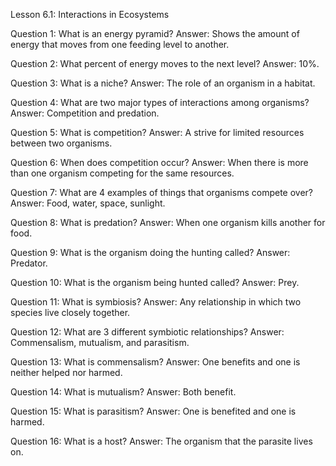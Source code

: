 Lesson 6.1: Interactions in Ecosystems

Question 1: What is an energy pyramid?
Answer: Shows the amount of energy that moves from one feeding level to another.

Question 2: What percent of energy moves to the next level?
Answer: 10%.

Question 3: What is a niche?
Answer: The role of an organism in a habitat.

Question 4: What are two major types of interactions among organisms?
Answer: Competition and predation.

Question 5: What is competition?
Answer: A strive for limited resources between two organisms.

Question 6: When does competition occur?
Answer: When there is more than one organism competing for the same resources.

Question 7: What are 4 examples of things that organisms compete over?
Answer: Food, water, space, sunlight.

Question 8: What is predation?
Answer: When one organism kills another for food.

Question 9: What is the organism doing the hunting called?
Answer: Predator.

Question 10: What is the organism being hunted called?
Answer: Prey.

Question 11: What is symbiosis?
Answer: Any relationship in which two species live closely together.

Question 12: What are 3 different symbiotic relationships?
Answer: Commensalism, mutualism, and parasitism.

Question 13: What is commensalism?
Answer: One benefits and one is neither helped nor harmed.

Question 14: What is mutualism?
Answer: Both benefit.

Question 15: What is parasitism?
Answer: One is benefited and one is harmed.

Question 16: What is a host?
Answer: The organism that the parasite lives on.

